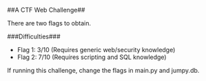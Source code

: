 ##A CTF Web Challenge##


  There are two flags to obtain.

  ###Difficulties###
  - Flag 1: 3/10 (Requires generic web/security knowledge)
  - Flag 2: 7/10 (Requires scripting and SQL knowledge)

  If running this challenge, change the flags in main.py and jumpy.db.

  